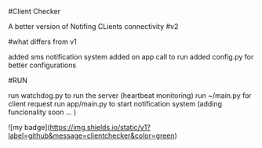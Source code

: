 #Client Checker

A better version of Notifing CLients connectivity #v2

#what differs from v1

added sms notification system
added on app call to run
added config.py for better configurations 

#RUN

run watchdog.py to run the server (heartbeat monitoring)
run ~/main.py for client request 
run app/main.py to start notification system  (adding funcionality soon ...  )



!\[my badge\](https://img.shields.io/static/v1?label=github&message=clientchecker&color=green)